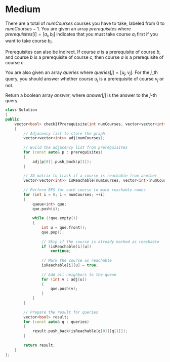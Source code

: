 # Medium

There are a total of $numCourses$ courses you have to take, labeled from $0$ to $numCourses - 1$. You are given an array $prerequisites$ where $prerequisites[i] = [a_i, b_i]$ indicates that you must take course $a_i$ first if you want to take course $b_i$.

Prerequisites can also be indirect. If course $a$ is a prerequisite of course $b$, and course $b$ is a prerequisite of course $c$, then course $a$ is a prerequisite of course $c$.

You are also given an array $queries$ where $queries[j] = [u_j, v_j]$. For the $j$_th query, you should answer whether course $u_j$ is a prerequisite of course $v_j$ or not.

Return a boolean array $answer$, where $answer[j]$ is the answer to the $j$-th query.

```cpp
class Solution 
{
public:
    vector<bool> checkIfPrerequisite(int numCourses, vector<vector<int>>& prerequisites, vector<vector<int>>& queries) 
    {
        // Adjacency list to store the graph
        vector<vector<int>> adj(numCourses);
        
        // Build the adjacency list from prerequisites
        for (const auto& p : prerequisites) 
        {
            adj[p[0]].push_back(p[1]);
        }
        
        // 2D matrix to track if a course is reachable from another
        vector<vector<int>> isReachable(numCourses, vector<int>(numCourses, 0));
        
        // Perform BFS for each course to mark reachable nodes
        for (int i = 0; i < numCourses; ++i) 
        {
            queue<int> que;
            que.push(i);
            
            while (!que.empty()) 
            {
                int u = que.front();
                que.pop();
                
                // Skip if the course is already marked as reachable
                if (isReachable[i][u])
                    continue;
                
                // Mark the course as reachable
                isReachable[i][u] = true;
                
                // Add all neighbors to the queue
                for (int v : adj[u]) 
                {
                    que.push(v);
                }
            }
        }
        
        // Prepare the result for queries
        vector<bool> result;
        for (const auto& q : queries) 
        {
            result.push_back(isReachable[q[0]][q[1]]);
        }
        
        return result;
    }
};
```
